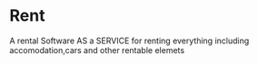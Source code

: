 # Rent
A rental Software AS a SERVICE for renting everything including accomodation,cars and other rentable elemets
